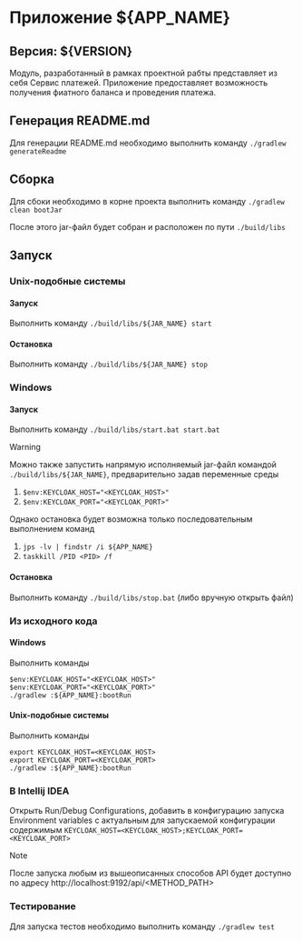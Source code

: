 # Приложение ${APP_NAME}
## Версия: ${VERSION}
Модуль, разработанный в рамках проектной рабты представляет из себя Сервис платежей.
Приложение предоставляет возможность получения фиатного баланса и проведения платежа.

## Генерация README.md
Для генерации README.md необходимо выполнить команду `./gradlew generateReadme`

## Сборка
Для сбоки необходимо в корне проекта выполнить команду    `./gradlew clean bootJar`

После этого jar-файл будет собран и расположен по пути `./build/libs`

## Запуск
### Unix-подобные системы
#### Запуск
Выполнить команду `./build/libs/${JAR_NAME} start`

#### Остановка
Выполнить команду `./build/libs/${JAR_NAME} stop`

### Windows
#### Запуск
Выполнить команду `./build/libs/start.bat start.bat`

> [!WARNING]
> Можно также запустить напрямую исполняемый jar-файл командой `./build/libs/${JAR_NAME}`, предварительно задав переменные среды
> 1.  `$env:KEYCLOAK_HOST="<KEYCLOAK_HOST>"`
> 2.  `$env:KEYCLOAK_PORT="<KEYCLOAK_PORT>"`
> 
> Однако остановка будет возможна только последовательным выполнением команд
> 1. `jps -lv | findstr /i ${APP_NAME}`
> 2. `taskkill /PID <PID> /f`

#### Остановка
Выполнить команду `./build/libs/stop.bat` (либо вручную открыть файл)

### Из исходного кода
#### Windows
Выполнить команды

    $env:KEYCLOAK_HOST="<KEYCLOAK_HOST>"
    $env:KEYCLOAK_PORT="<KEYCLOAK_PORT>"
    ./gradlew :${APP_NAME}:bootRun

#### Unix-подобные системы 
Выполнить команды

    export KEYCLOAK_HOST=<KEYCLOAK_HOST>
    export KEYCLOAK_PORT=<KEYCLOAK_PORT>
    ./gradlew :${APP_NAME}:bootRun

### В Intellij IDEA
Открыть Run/Debug Configurations, добавить в конфигурацию запуска Environment variables с актуальным для запускаемой конфигурации содержимым
`KEYCLOAK_HOST=<KEYCLOAK_HOST>;KEYCLOAK_PORT=<KEYCLOAK_PORT>`

> [!NOTE]
>После запуска любым из вышеописанных способов API будет доступно по адресу http://localhost:9192/api/<METHOD_PATH>

### Тестирование
Для запуска тестов необходимо выполнить команду `./gradlew test`
